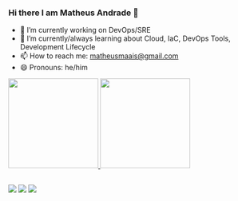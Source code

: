 ### Hi there I am Matheus Andrade 👋

- 🔭 I’m currently working on DevOps/SRE
- 🌱 I’m currently/always learning about Cloud, IaC, DevOps Tools, Development Lifecycle
- 📫 How to reach me: matheusmaais@gmail.com
- 😄 Pronouns: he/him

<div>
  <a href="https://github.com/matheusmaais">
  <img height="180em" src="https://github-readme-stats.vercel.app/api?username=matheusmaais&show_icons=true&theme=dracula&include_all_commits=true&count_private=true"/>
  <img height="180em" src="https://github-readme-stats.vercel.app/api/top-langs/?username=matheusmaais&layout=compact&langs_count=7&theme=dracula"/>
</div>

##

<div> 
  <a href="https://instagram.com/matheusmaais" target="_blank"><img src="https://img.shields.io/badge/-Instagram-%23E4405F?style=for-the-badge&logo=instagram&logoColor=white" target="_blank"></a>
  <a href = "mailto:matheusmaais@gmail.com"><img src="https://img.shields.io/badge/-Gmail-%23333?style=for-the-badge&logo=gmail&logoColor=white" target="_blank"></a>
  <a href="https://www.linkedin.com/in/matheusandradeti" target="_blank"><img src="https://img.shields.io/badge/-LinkedIn-%230077B5?style=for-the-badge&logo=linkedin&logoColor=white" target="_blank"></a>
</div>

